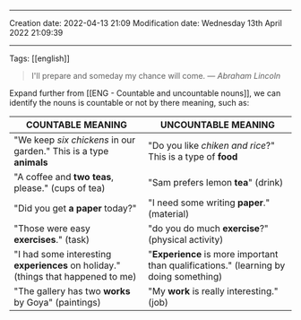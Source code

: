 
----
Creation date: 2022-04-13 21:09
Modification date: Wednesday 13th April 2022 21:09:39

----

Tags: [[english]]

> I'll prepare and someday my chance will come.
> — <cite>Abraham Lincoln</cite>

Expand further from [[ENG - Countable and uncountable nouns]], we can identify the nouns is countable or not by there meaning, such as:

| COUNTABLE MEANING                                                                 | UNCOUNTABLE MEANING                                                                   |
| --------------------------------------------------------------------------------- | ------------------------------------------------------------------------------------- |
| "We keep _six chickens_ in our garden." This is a type **animals**                | "Do you like _chiken and rice_?" This is a type of **food**                           |
| "A coffee and **two teas**, please." (cups of tea)                                | "Sam prefers lemon **tea**" (drink)                                                   |
| "Did you get **a paper** today?"                                                  | "I need some writing **paper**." (material)                                           |
| "Those were easy **exercises**." (task)                                           | "do you do much **exercise**?" (physical activity)                                    |
| "I had some interesting **experiences** on holiday." (things that happened to me) | "**Experience** is more important than qualifications." (learning by doing something) |
| "The gallery has two **works** by Goya" (paintings)                               | "My **work** is really interesting." (job)                                                                                      |

